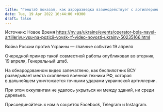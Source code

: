 ```yaml
---
title: "Генштаб показал, как аэроразведка взаимодействует с артиллерией для уничтожения ВС РФ — видео"
date: Tue, 19 Apr 2022 16:44:00 +0300
draft: false
---
```

Источник: Новое Время https://nv.ua/ukraine/events/operator-bpla-navel-artilleriyu-vsu-na-pozicii-voysk-rf-video-novosti-ukrainy-50235166.html


Война России против Украины — главные события 19 апреля

Очередной пример такой совместной работы опубликовал во вторник, 19 апреля, Генеральный штаб.

На обнародованном видео запечатлено, как беспилотник ВСУ разведывает места скопления военной техники РФ, которая в дальнейшем уничтожается точными ударами украинской артиллерии.

При этом оккупантам не удалось укрыться ни между зданий, ни среди деревьев.

Присоединяйтесь к нам в соцсетях Facebook, Telegram и Instagram.
